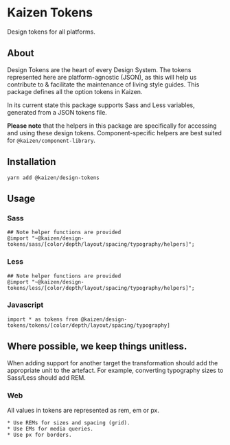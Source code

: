 # Kaizen Tokens
Design tokens for all platforms.

## About
Design Tokens are the heart of every Design System. The tokens represented here are platform-agnostic (JSON), as this will help us contribute to & facilitate the maintenance of living style guides. This package defines all the option tokens in Kaizen. 

In its current state this package supports Sass and Less variables, generated from a JSON tokens file. 

**Please note** that the helpers in this package are specifically for accessing and using these design tokens. Component-specific helpers are best suited for `@kaizen/component-library`. 

## Installation
```
yarn add @kaizen/design-tokens
```

## Usage
### Sass
```
## Note helper functions are provided
@import "~@kaizen/design-tokens/sass/[color/depth/layout/spacing/typography/helpers]";
```

### Less
```
## Note helper functions are provided
@import "~@kaizen/design-tokens/less/[color/depth/layout/spacing/typography/helpers]";
```

### Javascript 
```
import * as tokens from @kaizen/design-tokens/tokens/[color/depth/layout/spacing/typography]
```

## Where possible, we keep things unitless.
When adding support for another target the transformation should add the appropriate unit to the artefact. For example, converting typography sizes to Sass/Less should add REM. 

### Web 
All values in tokens are represented as rem, em or px. 

    * Use REMs for sizes and spacing (grid).
    * Use EMs for media queries.
    * Use px for borders.
